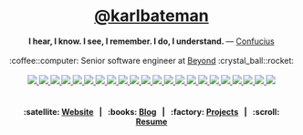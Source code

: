 <h1 align="center">
  <a href="https://github.com/karlbateman" target="_blank">@karlbateman</a>
</h1>

<div align="center">
  <strong>
    I hear, I know. I see, I remember. I do, I understand.
  </strong>
  — <a href="https://plato.stanford.edu/entries/confucius/">Confucius</a>
</div>

<br />

<div align="center">
  :coffee::computer: Senior software engineer at <a href="https://bynd.com" target="_blank">Beyond</a> :crystal_ball::rocket:
</div>

<br />

<div align="center">
  <a href="https://golang.org" target="_blank">
    <img src="https://img.shields.io/badge/-golang-00ADD8?style=for-the-badge">
  </a>

  <a href="https://nodejs.org/en/" target="_blank">
    <img src="https://img.shields.io/badge/-nodejs-green?style=for-the-badge">
  </a>

  <a href="https://javascript.com" target="_blank">
    <img src="https://img.shields.io/badge/-javascript-f1e05a?style=for-the-badge">
  </a>

  <a href="https://www.ruby-lang.org/en/" target="_blank">
    <img src="https://img.shields.io/badge/-ruby-701516?style=for-the-badge">
  </a>

  <a href="https://www.python.org/" target="_blank">
    <img src="https://img.shields.io/badge/-python-3572A5?style=for-the-badge">
  </a>

  <a href="https://www.scala-lang.org/" target="_blank">
    <img src="https://img.shields.io/badge/-scala-c22d40?style=for-the-badge">
  </a>

  <a href="http://www.open-std.org/jtc1/sc22/wg14/" target="_blank">
    <img src="https://img.shields.io/badge/-C-555555?style=for-the-badge">
  </a>

  <a href="https://isocpp.org/" target="_blank">
    <img src="https://img.shields.io/badge/-C++-f34b7d?style=for-the-badge">
  </a>

  <a href="https://www.rust-lang.org/" target="_blank">
    <img src="https://img.shields.io/badge/-rust-dea584?style=for-the-badge">
  </a>

  <a href="https://www.perl.org/" target="_blank">
    <img src="https://img.shields.io/badge/-perl-0298c3?style=for-the-badge">
  </a>

  <a href="https://www.php.net/" target="_blank">
    <img src="https://img.shields.io/badge/-php-4F5D95?style=for-the-badge">
  </a>

  <a href="https://docs.microsoft.com/en-us/dotnet/csharp/" target="_blank">
    <img src="https://img.shields.io/badge/-csharp-178600?style=for-the-badge">
  </a>

  <a href="https://docs.microsoft.com/en-us/windows-server/administration/windows-commands/powershell" target="_blank">
    <img src="https://img.shields.io/badge/-powershell-012456?style=for-the-badge">
  </a>

  <a href="https://www.gnu.org/software/bash/" target="_blank">
    <img src="https://img.shields.io/badge/-shell-89e051?style=for-the-badge">
  </a>

  <a href="https://www.java.com/en/" target="_blank">
    <img src="https://img.shields.io/badge/-java-b07219?style=for-the-badge">
  </a>

  <a href="https://www.docker.com/en/" target="_blank">
    <img src="https://img.shields.io/badge/-docker-384d54?style=for-the-badge">
  </a>

  <a href="https://developer.mozilla.org/en-US/docs/Web/HTML" target="_blank">
    <img src="https://img.shields.io/badge/-html-e34c26?style=for-the-badge">
  </a>

  <a href="https://developer.mozilla.org/en-US/docs/Web/CSS" target="_blank">
    <img src="https://img.shields.io/badge/-css-563d7c?style=for-the-badge">
  </a>

  <a href="https://webassembly.org/" target="_blank">
    <img src="https://img.shields.io/badge/-wasm-04133b?style=for-the-badge">
  </a>

  <a href="https://www.typescriptlang.org/" target="_blank">
    <img src="https://img.shields.io/badge/-typescript-2b7489?style=for-the-badge">
  </a>

  <a href="https://www.lua.org/" target="_blank">
    <img src="https://img.shields.io/badge/-lua-000080?style=for-the-badge">
  </a>

  <a href="https://crystal-lang.org/" target="_blank">
    <img src="https://img.shields.io/badge/-crystal-000100?style=for-the-badge">
  </a>
  <!--
  <a href="" target="_blank">
    <img src="">
  </a>
  -->
</div>

<br />

<div align="center">
  <h4>
    <span>
      :satellite:
      <a href="https://www.krb.dev">Website</a>
    </span>
    <span>&nbsp;&nbsp;|&nbsp;&nbsp;</span>
    <span>
      :books:
      <a href="https://www.krb.dev/posts">Blog</a>
    </span>
    <span>&nbsp;&nbsp;|&nbsp;&nbsp;</span>
    <span>
      :factory:
      <a href="https://www.krb.dev/projects">Projects</a>
    </span>
    <span>&nbsp;&nbsp;|&nbsp;&nbsp;</span>
    <span>
      :scroll:
      <a href="https://www.krb.dev/resume">Resume</a>
    </span>
  </h4>
</div>

